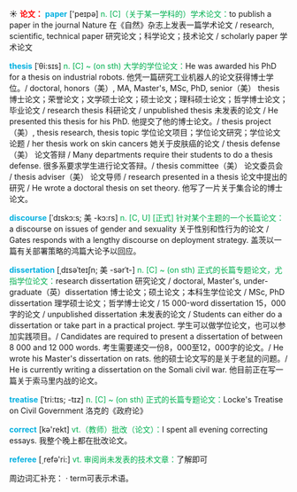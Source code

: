 ☀ <font color="red">**论文：**</font>
<font color="sky blue">**paper**</font> ['peɪpə] 
<font color="#00b050">n. [C]（关于某一学科的）学术论文：</font>to publish a paper in the journal Nature 在《自然》杂志上发表一篇学术论文 / research, scientific, technical paper 研究论文；科学论文；技术论文 / scholarly paper 学术论文
            
<font color="sky blue">**thesis**</font> [ˈθi:sɪs]
<font color="#00b050">n. [C] ~ (on sth) 大学的学位论文：</font>He was awarded his PhD for a thesis on industrial robots. 他凭一篇研究工业机器人的论文获得博士学位。/ doctoral, honors（美）, MA, Master's, MSc, PhD, senior（美） thesis 博士论文；荣誉论文；文学硕士论文；硕士论文；理科硕士论文；哲学博士论文；毕业论文 / research thesis 科研论文 / unpublished thesis 未发表的论文 / He presented this thesis for his PhD. 他提交了他的博士论文。/ thesis project（美）, thesis research, thesis topic 学位论文项目；学位论文研究；学位论文论题 / her thesis work on skin cancers 她关于皮肤癌的论文 / thesis defense（美） 论文答辩 / Many departments require their students to do a thesis defense. 很多系要求学生进行论文答辩。/ thesis committee（美） 论文委员会 / thesis adviser（美） 论文导师 / research presented in a thesis 论文中提出的研究 / He wrote a doctoral thesis on set theory. 他写了一片关于集合论的博士论文。          
           
<font color="sky blue">**discourse**</font> [ˈdɪskɔ:s; 美 -kɔ:rs]
<font color="#00b050">n. [C, U] [正式] 针对某个主题的一个长篇论文：</font>a discourse on issues of gender and sexuality 关于性别和性行为的论文 / Gates responds with a lengthy discourse on deployment strategy. 盖茨以一篇有关部署策略的鸿篇大论予以回应。

<font color="sky blue">**dissertation**</font> [ˌdɪsəˈteɪʃn; 美 -sərˈt-]
<font color="#00b050">n. [C] ~ (on sth) 正式的长篇专题论文，尤指学位论文：</font>research dissertation 研究论文 / doctoral, Master's, under-graduate（英）dissertation 博士论文；硕土论文；本科生学位论文 / MSc, PhD dissertation 理学硕士论文；哲学博士论文 / 15 000-word dissertation 15，000字的论文 / unpublished dissertation 未发表的论文 / Students can either do a dissertation or take part in a practical project. 学生可以做学位论文，也可以参加实践项目。/ Candidates are required to present a dissertation of between 8 000 and 12 000 words. 考生需要递交一份8，000至12，000字的论文。/ He wrote his Master's dissertation on rats. 他的硕士论文写的是关于老鼠的问题。/ He is currently writing a dissertation on the Somali civil war. 他目前正在写一篇关于索马里内战的论文。

<font color="sky blue">**treatise**</font> [ˈtri:tɪs; -tɪz]
<font color="#00b050">n. [C] ~ (on sth) 正式的长篇专题论文：</font>Locke's Treatise on Civil Government 洛克的《政府论》

<font color="sky blue">**correct**</font> [kə'rekt] 
<font color="#00b050">vt.（教师）批改（论文）：</font>I spent all evening correcting essays. 我整个晚上都在批改论文。

<font color="sky blue">**referee**</font> [͵refə'ri:] 
<font color="#00b050">vt. 审阅尚未发表的技术文章：</font>了解即可

周边词汇补充：
· term可表示术语。


